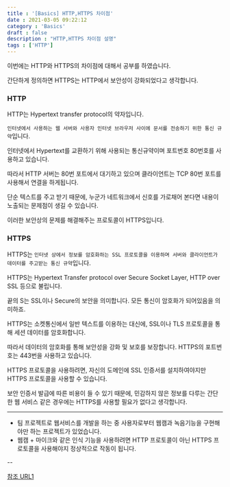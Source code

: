```yaml
---
title : '[Basics] HTTP,HTTPS 차이점'
date : 2021-03-05 09:22:12
category : 'Basics'
draft : false
description : "HTTP,HTTPS 차이점 설명"
tags : ['HTTP']
---
```


이번에는 HTTP와 HTTPS의 차이점에 대해서 공부를 하였습니다.

간단하게 정의하면 HTTPS는 HTTP에서 보안성이 강화되었다고 생각합니다.


### HTTP

HTTP는 Hypertext transfer protocol의 약자입니다. 

`인터넷에서 사용하는 웹 서버와 사용자 인터넷 브라우저 사이에 문서를 전송하기 위한 통신 규약`입니다. 

인터넷에서 Hypertext를 교환하기 위해 사용되는 통신규약이며 포트번호 80번호를 사용하고 있습니다.

따라서 HTTP 서버는 80번 포트에서 대기하고 있으며 클라이언트는 TCP 80번 포트를 사용해서 연결을 하게됩니다.

단순 텍스트를 주고 받기 때문에, 누군가 네트워크에서 신호를 가로채어 본다면 내용이 노출되는 문제점이 생길 수 있습니다.

이러한 보안상의 문제를 해결해주는 프로토콜이 HTTPS입니다.

### HTTPS

HTTPS는 `인터넷 상에서 정보를 암호화하는 SSL 프로토콜을 이용하며 서버와 클라이언트가 데이터를 주고받는 통신 규약`입니다.

HTTPS는 Hypertext Transfer protocol over Secure Socket Layer, HTTP over SSL 등으로 불립니다.

끝의 S는 SSL이나 Secure의 보안을 의미합니다. 모든 통신이 암호화가 되어있음을 의미하죠.

HTTPS는 소켓통신에서 일반 텍스트를 이용하는 대신에, SSL이나 TLS 프로토콜을 통해 세션 데이터를 암호화합니다.

따라서 데이터의 암호화를 통해 보안성을 강화 및 보호를 보장합니다. HTTPS의 포트번호는 443번을 사용하고 있습니다.


HTTPS 프로토콜을 사용하려면, 자신의 도메인에 SSL 인증서를 설치하여야지만 HTTPS 프로토콜을 사용할 수 있습니다.

보안 인증서 발급에 따른 비용이 들 수 있기 때문에, 민감하지 않은 정보를 다루는 간단한 웹 서비스 같은 경우에는 HTTPS를 사용할 필요가 없다고 생각합니다.

---

* 팀 프로젝트로 웹서비스를 개발을 하는 중 사용자로부터 웹캠과 녹음기능을 구현해야만 하는 프로젝트가 있었습니다. 
* 웹캠 + 마이크와 같은 인식 기능을 사용하려면 HTTP 프로토콜이 아닌 HTTPS 프로토콜을 사용해야지 정상적으로 작동이 됩니다.

--

[참조 URL1](http://blog.wishket.com/http-vs-https-%EC%B0%A8%EC%9D%B4-%EC%95%8C%EB%A9%B4-%EC%82%AC%EC%9D%B4%ED%8A%B8%EC%9D%98-%EB%A0%88%EB%B2%A8%EC%9D%B4-%EB%B3%B4%EC%9D%B8%EB%8B%A4/)